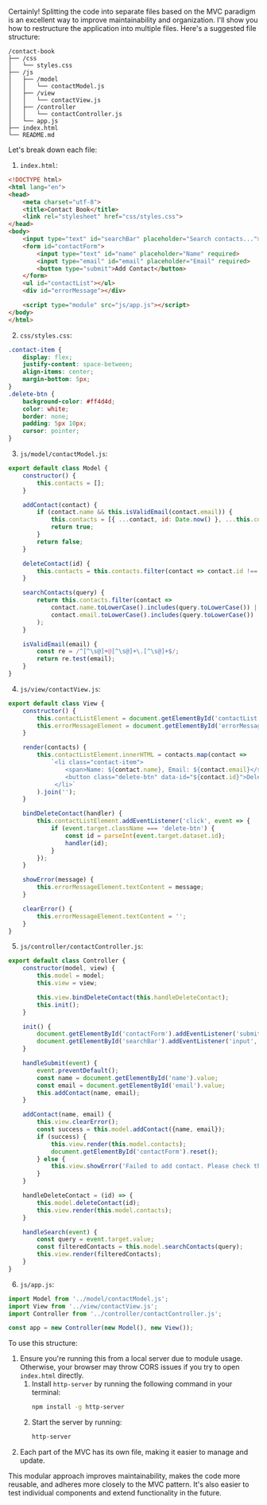 Certainly! Splitting the code into separate files based on the MVC paradigm is an excellent way to improve maintainability and organization. I'll show you how to restructure the application into multiple files. Here's a suggested file structure:

```
/contact-book
├── /css
│   └── styles.css
├── /js
│   ├── /model
│   │   └── contactModel.js
│   ├── /view
│   │   └── contactView.js
│   ├── /controller
│   │   └── contactController.js
│   └── app.js
├── index.html
└── README.md
```

Let's break down each file:

1. `index.html`:

```html
<!DOCTYPE html>
<html lang="en">
<head>
    <meta charset="utf-8">
    <title>Contact Book</title>
    <link rel="stylesheet" href="css/styles.css">
</head>
<body>
    <input type="text" id="searchBar" placeholder="Search contacts...">
    <form id="contactForm">
        <input type="text" id="name" placeholder="Name" required>
        <input type="email" id="email" placeholder="Email" required>
        <button type="submit">Add Contact</button>
    </form>
    <ul id="contactList"></ul>
    <div id="errorMessage"></div>

    <script type="module" src="js/app.js"></script>
</body>
</html>
```

2. `css/styles.css`:

```css
.contact-item {
    display: flex;
    justify-content: space-between;
    align-items: center;
    margin-bottom: 5px;
}
.delete-btn {
    background-color: #ff4d4d;
    color: white;
    border: none;
    padding: 5px 10px;
    cursor: pointer;
}
```

3. `js/model/contactModel.js`:

```javascript
export default class Model {
    constructor() {
        this.contacts = [];
    }

    addContact(contact) {
        if (contact.name && this.isValidEmail(contact.email)) {
            this.contacts = [{ ...contact, id: Date.now() }, ...this.contacts];
            return true;
        }
        return false;
    }

    deleteContact(id) {
        this.contacts = this.contacts.filter(contact => contact.id !== id);
    }

    searchContacts(query) {
        return this.contacts.filter(contact => 
            contact.name.toLowerCase().includes(query.toLowerCase()) ||
            contact.email.toLowerCase().includes(query.toLowerCase())
        );
    }

    isValidEmail(email) {
        const re = /^[^\s@]+@[^\s@]+\.[^\s@]+$/;
        return re.test(email);
    }
}
```

4. `js/view/contactView.js`:

```javascript
export default class View {
    constructor() {
        this.contactListElement = document.getElementById('contactList');
        this.errorMessageElement = document.getElementById('errorMessage');
    }

    render(contacts) {
        this.contactListElement.innerHTML = contacts.map(contact => 
            `<li class="contact-item">
                <span>Name: ${contact.name}, Email: ${contact.email}</span>
                <button class="delete-btn" data-id="${contact.id}">Delete</button>
             </li>`
        ).join('');
    }

    bindDeleteContact(handler) {
        this.contactListElement.addEventListener('click', event => {
            if (event.target.className === 'delete-btn') {
                const id = parseInt(event.target.dataset.id);
                handler(id);
            }
        });
    }

    showError(message) {
        this.errorMessageElement.textContent = message;
    }

    clearError() {
        this.errorMessageElement.textContent = '';
    }
}
```

5. `js/controller/contactController.js`:

```javascript
export default class Controller {
    constructor(model, view) {
        this.model = model;
        this.view = view;

        this.view.bindDeleteContact(this.handleDeleteContact);
        this.init();
    }

    init() {
        document.getElementById('contactForm').addEventListener('submit', this.handleSubmit.bind(this));
        document.getElementById('searchBar').addEventListener('input', this.handleSearch.bind(this));
    }

    handleSubmit(event) {
        event.preventDefault();
        const name = document.getElementById('name').value;
        const email = document.getElementById('email').value;
        this.addContact(name, email);
    }

    addContact(name, email) {
        this.view.clearError();
        const success = this.model.addContact({name, email});
        if (success) {
            this.view.render(this.model.contacts);
            document.getElementById('contactForm').reset();
        } else {
            this.view.showError('Failed to add contact. Please check the name and email.');
        }
    }

    handleDeleteContact = (id) => {
        this.model.deleteContact(id);
        this.view.render(this.model.contacts);
    }

    handleSearch(event) {
        const query = event.target.value;
        const filteredContacts = this.model.searchContacts(query);
        this.view.render(filteredContacts);
    }
}
```

6. `js/app.js`:

```javascript
import Model from '../model/contactModel.js';
import View from '../view/contactView.js';
import Controller from '../controller/contactController.js';

const app = new Controller(new Model(), new View());
```

To use this structure:

1. Ensure you're running this from a local server due to module usage. Otherwise, your browser may throw CORS issues if you try to open `index.html` directly.
    1. Install `http-server` by running the following command in your terminal:
       ```bash
       npm install -g http-server
       ```
    2. Start the server by running:
       ```bash
       http-server
       ``` 
2. Each part of the MVC has its own file, making it easier to manage and update.
 
This modular approach improves maintainability, makes the code more reusable, and adheres more closely to the MVC pattern. It's also easier to test individual components and extend functionality in the future.